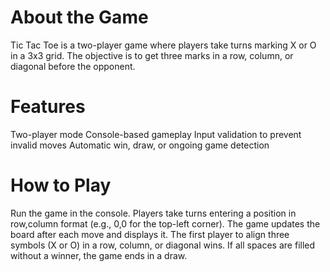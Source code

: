
# About the Game
Tic Tac Toe is a two-player game where players take turns marking X or O in a 3x3 grid. The objective is to get three marks in a row, column, or diagonal before the opponent.

# Features
Two-player mode
Console-based gameplay
Input validation to prevent invalid moves
Automatic win, draw, or ongoing game detection

# How to Play
Run the game in the console.
Players take turns entering a position in row,column format (e.g., 0,0 for the top-left corner).
The game updates the board after each move and displays it.
The first player to align three symbols (X or O) in a row, column, or diagonal wins.
If all spaces are filled without a winner, the game ends in a draw.
